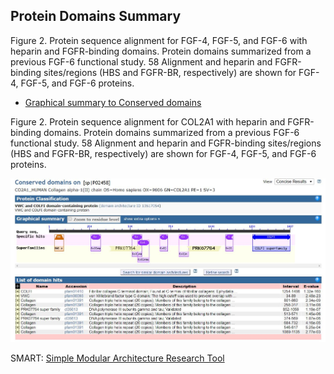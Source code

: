 ## Protein Domains Summary

Figure 2. Protein sequence alignment for FGF-4, FGF-5, and FGF-6 with heparin and FGFR-binding domains. Protein domains summarized from a previous FGF-6 functional study. 58 Alignment and heparin and FGFR-binding sites/regions (HBS and FGFR-BR, respectively) are shown for FGF-4, FGF-5, and FGF-6 proteins.

* [Graphical summary to Conserved domains](https://www.ncbi.nlm.nih.gov/Structure/cdd/wrpsb.cgi)

Figure 2. Protein sequence alignment for COL2A1 with heparin and FGFR-binding domains. Protein domains summarized from a previous FGF-6 functional study. 58 Alignment and heparin and FGFR-binding sites/regions (HBS and FGFR-BR, respectively) are shown for FGF-4, FGF-5, and FGF-6 proteins. 

![COL2A1](Shicheng_Guo_2019_COL2A1.JPG)


SMART: [Simple Modular Architecture Research Tool](http://smart.embl-heidelberg.de/smart/set_mode.cgi?NORMAL=1)
